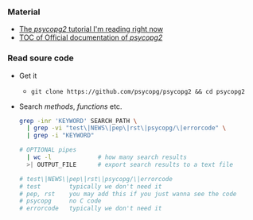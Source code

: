 ### Material
- [The *psycopg2* tutorial I'm reading right now](http://initd.org/psycopg/docs/usage.html)
- [TOC of Official documentation of *psycopg2*](http://initd.org/psycopg/docs/index.html)

### Read soure code

- Get it
  - `git clone https://github.com/psycopg/psycopg2 && cd psycopg2`
- Search _methods_, _functions_ etc.

  ```bash
  grep -inr 'KEYWORD' SEARCH_PATH \
    | grep -vi "test\|NEWS\|pep\|rst\|psycopg/\|errorcode" \
    | grep -i "KEYWORD"

  # OPTIONAL pipes
    | wc -l             # how many search results
    >| OUTPUT_FILE      # export search results to a text file

  # test\|NEWS\|pep\|rst\|psycopg/\|errorcode
  # test        typically we don't need it
  # pep, rst    you may add this if you just wanna see the code
  # psycopg     no C code
  # errorcode   typically we don't need it
  ```
